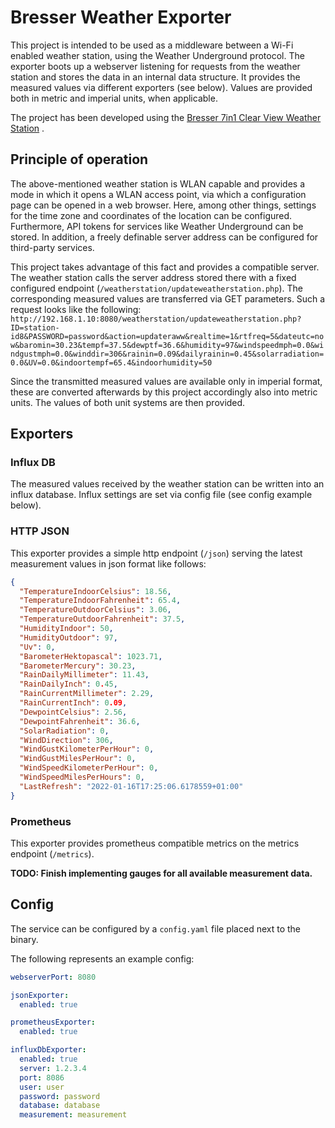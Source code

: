 # Bresser Weather Exporter

This project is intended to be used as a middleware between a Wi-Fi enabled weather station, using the Weather
Underground protocol. The exporter boots up a webserver listening for requests from the weather station and stores the
data in an internal data structure. It provides the measured values via different exporters (see below). Values are
provided both in metric and imperial units, when applicable.

The project has been developed using
the [Bresser 7in1 Clear View Weather Station](https://www.bresser.de/Wetter-Zeit/BRESSER-WLAN-ClearView-Wettercenter-mit-7-in-1-Profi-Sensor.html)
.

## Principle of operation

The above-mentioned weather station is WLAN capable and provides a mode in which it opens a WLAN access point, via which
a configuration page can be opened in a web browser. Here, among other things, settings for the time zone and
coordinates of the location can be configured. Furthermore, API tokens for services like Weather Underground can be
stored. In addition, a freely definable server address can be configured for third-party services.

This project takes advantage of this fact and provides a compatible server. The weather station calls the server address
stored there with a fixed configured endpoint (`/weatherstation/updateweatherstation.php`). The corresponding measured
values are transferred via GET parameters. Such a request looks like the following:
`http://192.168.1.10:8080/weatherstation/updateweatherstation.php?ID=station-id8&PASSWORD=password&action=updateraww&realtime=1&rtfreq=5&dateutc=now&baromin=30.23&tempf=37.5&dewptf=36.6&humidity=97&windspeedmph=0.0&windgustmph=0.0&winddir=306&rainin=0.09&dailyrainin=0.45&solarradiation=0.0&UV=0.0&indoortempf=65.4&indoorhumidity=50`

Since the transmitted measured values are available only in imperial format, these are converted afterwards by this
project accordingly also into metric units. The values of both unit systems are then provided.

## Exporters

### Influx DB

The measured values received by the weather station can be written into an influx database. Influx settings are set via
config file (see config example below).

### HTTP JSON

This exporter provides a simple http endpoint (`/json`) serving the latest measurement values in json format like
follows:

```json
{
  "TemperatureIndoorCelsius": 18.56,
  "TemperatureIndoorFahrenheit": 65.4,
  "TemperatureOutdoorCelsius": 3.06,
  "TemperatureOutdoorFahrenheit": 37.5,
  "HumidityIndoor": 50,
  "HumidityOutdoor": 97,
  "Uv": 0,
  "BarometerHektopascal": 1023.71,
  "BarometerMercury": 30.23,
  "RainDailyMillimeter": 11.43,
  "RainDailyInch": 0.45,
  "RainCurrentMillimeter": 2.29,
  "RainCurrentInch": 0.09,
  "DewpointCelsius": 2.56,
  "DewpointFahrenheit": 36.6,
  "SolarRadiation": 0,
  "WindDirection": 306,
  "WindGustKilometerPerHour": 0,
  "WindGustMilesPerHour": 0,
  "WindSpeedKilometerPerHour": 0,
  "WindSpeedMilesPerHours": 0,
  "LastRefresh": "2022-01-16T17:25:06.6178559+01:00"
}
```

### Prometheus

This exporter provides prometheus compatible metrics on the metrics endpoint (`/metrics`).

__TODO: Finish implementing gauges for all available measurement data.__

## Config

The service can be configured by a `config.yaml` file placed next to the binary.

The following represents an example config:

```yaml
webserverPort: 8080

jsonExporter:
  enabled: true

prometheusExporter:
  enabled: true

influxDbExporter:
  enabled: true
  server: 1.2.3.4
  port: 8086
  user: user
  password: password
  database: database
  measurement: measurement
```